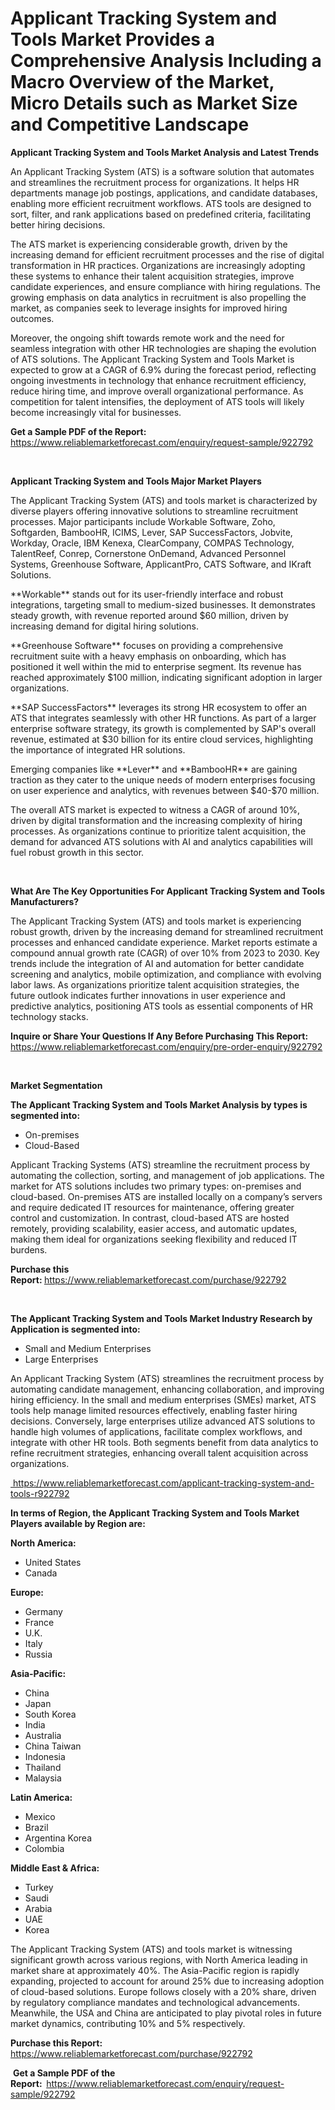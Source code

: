 <p><h1>Applicant Tracking System and Tools Market Provides a Comprehensive Analysis Including a Macro Overview of the Market, Micro Details such as Market Size and Competitive Landscape</h1></p><p><strong>Applicant Tracking System and Tools Market Analysis and Latest Trends</strong></p>
<p><p>An Applicant Tracking System (ATS) is a software solution that automates and streamlines the recruitment process for organizations. It helps HR departments manage job postings, applications, and candidate databases, enabling more efficient recruitment workflows. ATS tools are designed to sort, filter, and rank applications based on predefined criteria, facilitating better hiring decisions.</p><p>The ATS market is experiencing considerable growth, driven by the increasing demand for efficient recruitment processes and the rise of digital transformation in HR practices. Organizations are increasingly adopting these systems to enhance their talent acquisition strategies, improve candidate experiences, and ensure compliance with hiring regulations. The growing emphasis on data analytics in recruitment is also propelling the market, as companies seek to leverage insights for improved hiring outcomes.</p><p>Moreover, the ongoing shift towards remote work and the need for seamless integration with other HR technologies are shaping the evolution of ATS solutions. The Applicant Tracking System and Tools Market is expected to grow at a CAGR of 6.9% during the forecast period, reflecting ongoing investments in technology that enhance recruitment efficiency, reduce hiring time, and improve overall organizational performance. As competition for talent intensifies, the deployment of ATS tools will likely become increasingly vital for businesses.</p></p>
<p><strong>Get a Sample PDF of the Report:&nbsp;</strong> <a href="https://www.reliablemarketforecast.com/enquiry/request-sample/922792?utm_campaign=3163&utm_medium=2&utm_source=Github&utm_content=ia&utm_term=18042025&utm_id=applicant-tracking-system-and-tools">https://www.reliablemarketforecast.com/enquiry/request-sample/922792</a></p>
<p>&nbsp;</p>
<p><strong>Applicant Tracking System and Tools Major Market Players</strong></p>
<p><p>The Applicant Tracking System (ATS) and tools market is characterized by diverse players offering innovative solutions to streamline recruitment processes. Major participants include Workable Software, Zoho, Softgarden, BambooHR, ICIMS, Lever, SAP SuccessFactors, Jobvite, Workday, Oracle, IBM Kenexa, ClearCompany, COMPAS Technology, TalentReef, Conrep, Cornerstone OnDemand, Advanced Personnel Systems, Greenhouse Software, ApplicantPro, CATS Software, and IKraft Solutions.</p><p>**Workable** stands out for its user-friendly interface and robust integrations, targeting small to medium-sized businesses. It demonstrates steady growth, with revenue reported around $60 million, driven by increasing demand for digital hiring solutions.</p><p>**Greenhouse Software** focuses on providing a comprehensive recruitment suite with a heavy emphasis on onboarding, which has positioned it well within the mid to enterprise segment. Its revenue has reached approximately $100 million, indicating significant adoption in larger organizations.</p><p>**SAP SuccessFactors** leverages its strong HR ecosystem to offer an ATS that integrates seamlessly with other HR functions. As part of a larger enterprise software strategy, its growth is complemented by SAP's overall revenue, estimated at $30 billion for its entire cloud services, highlighting the importance of integrated HR solutions.</p><p>Emerging companies like **Lever** and **BambooHR** are gaining traction as they cater to the unique needs of modern enterprises focusing on user experience and analytics, with revenues between $40-$70 million. </p><p>The overall ATS market is expected to witness a CAGR of around 10%, driven by digital transformation and the increasing complexity of hiring processes. As organizations continue to prioritize talent acquisition, the demand for advanced ATS solutions with AI and analytics capabilities will fuel robust growth in this sector.</p></p>
<p>&nbsp;</p>
<p><strong>What Are The Key Opportunities For Applicant Tracking System and Tools Manufacturers?</strong></p>
<p><p>The Applicant Tracking System (ATS) and tools market is experiencing robust growth, driven by the increasing demand for streamlined recruitment processes and enhanced candidate experience. Market reports estimate a compound annual growth rate (CAGR) of over 10% from 2023 to 2030. Key trends include the integration of AI and automation for better candidate screening and analytics, mobile optimization, and compliance with evolving labor laws. As organizations prioritize talent acquisition strategies, the future outlook indicates further innovations in user experience and predictive analytics, positioning ATS tools as essential components of HR technology stacks.</p></p>
<p><strong>Inquire or Share Your Questions If Any Before Purchasing This Report:</strong> <a href="https://www.reliablemarketforecast.com/enquiry/pre-order-enquiry/922792?utm_campaign=3163&utm_medium=2&utm_source=Github&utm_content=ia&utm_term=18042025&utm_id=applicant-tracking-system-and-tools">https://www.reliablemarketforecast.com/enquiry/pre-order-enquiry/922792</a></p>
<p>&nbsp;</p>
<p><strong>Market Segmentation</strong></p>
<p><strong>The Applicant Tracking System and Tools Market Analysis by types is segmented into:</strong></p>
<p><ul><li>On-premises</li><li>Cloud-Based</li></ul></p>
<p><p>Applicant Tracking Systems (ATS) streamline the recruitment process by automating the collection, sorting, and management of job applications. The market for ATS solutions includes two primary types: on-premises and cloud-based. On-premises ATS are installed locally on a company’s servers and require dedicated IT resources for maintenance, offering greater control and customization. In contrast, cloud-based ATS are hosted remotely, providing scalability, easier access, and automatic updates, making them ideal for organizations seeking flexibility and reduced IT burdens.</p></p>
<p><strong>Purchase this Report:&nbsp;</strong><a href="https://www.reliablemarketforecast.com/purchase/922792?utm_campaign=3163&utm_medium=2&utm_source=Github&utm_content=ia&utm_term=18042025&utm_id=applicant-tracking-system-and-tools">https://www.reliablemarketforecast.com/purchase/922792</a></p>
<p>&nbsp;</p>
<p><strong>The Applicant Tracking System and Tools Market Industry Research by Application is segmented into:</strong></p>
<p><ul><li>Small and Medium Enterprises</li><li>Large Enterprises</li></ul></p>
<p><p>An Applicant Tracking System (ATS) streamlines the recruitment process by automating candidate management, enhancing collaboration, and improving hiring efficiency. In the small and medium enterprises (SMEs) market, ATS tools help manage limited resources effectively, enabling faster hiring decisions. Conversely, large enterprises utilize advanced ATS solutions to handle high volumes of applications, facilitate complex workflows, and integrate with other HR tools. Both segments benefit from data analytics to refine recruitment strategies, enhancing overall talent acquisition across organizations.</p></p>
<p><a href="https://www.reliablemarketforecast.com/applicant-tracking-system-and-tools-r922792?utm_campaign=3163&utm_medium=2&utm_source=Github&utm_content=ia&utm_term=18042025&utm_id=applicant-tracking-system-and-tools">&nbsp;https://www.reliablemarketforecast.com/applicant-tracking-system-and-tools-r922792</a></p>
<p><strong>In terms of Region, the Applicant Tracking System and Tools Market Players available by Region are:</strong></p>
<p>
    <p> <strong> North America: </strong>
        <ul>
            <li>United States</li>
            <li>Canada</li>
        </ul>
        </p> 
    <p> <strong> Europe: </strong>
        <ul>
            <li>Germany</li>
            <li>France</li>
            <li>U.K.</li>
            <li>Italy</li>
            <li>Russia</li>
        </ul>
        </p> 
    <p> <strong> Asia-Pacific: </strong>
        <ul>
            <li>China</li>
            <li>Japan</li>
            <li>South Korea</li>
            <li>India</li>
            <li>Australia</li>
            <li>China Taiwan</li>
            <li>Indonesia</li>
            <li>Thailand</li>
            <li>Malaysia</li>
        </ul>
        </p> 
    <p> <strong> Latin America: </strong>
        <ul>
            <li>Mexico</li>
            <li>Brazil</li>
            <li>Argentina Korea</li>
            <li>Colombia</li>
        </ul>
        </p> 
    <p> <strong> Middle East & Africa: </strong>
        <ul>
            <li>Turkey</li>
            <li>Saudi</li>
            <li>Arabia</li>
            <li>UAE</li>
            <li>Korea</li>
        </ul>
    </p>
    </p>
<p><p>The Applicant Tracking System (ATS) and tools market is witnessing significant growth across various regions, with North America leading in market share at approximately 40%. The Asia-Pacific region is rapidly expanding, projected to account for around 25% due to increasing adoption of cloud-based solutions. Europe follows closely with a 20% share, driven by regulatory compliance mandates and technological advancements. Meanwhile, the USA and China are anticipated to play pivotal roles in future market dynamics, contributing 10% and 5% respectively.</p></p>
<p><strong>Purchase this Report: </strong><a href="https://www.reliablemarketforecast.com/purchase/922792?utm_campaign=3163&utm_medium=2&utm_source=Github&utm_content=ia&utm_term=18042025&utm_id=applicant-tracking-system-and-tools">https://www.reliablemarketforecast.com/purchase/922792</a></p>
<p>&nbsp;<strong>Get a Sample PDF of the Report:&nbsp;&nbsp;</strong><a href="https://www.reliablemarketforecast.com/enquiry/request-sample/922792?utm_campaign=3163&utm_medium=2&utm_source=Github&utm_content=ia&utm_term=18042025&utm_id=applicant-tracking-system-and-tools">https://www.reliablemarketforecast.com/enquiry/request-sample/922792</a></p>
<p><strong></strong></p>
<p><p></p><p></p><p></p></p>